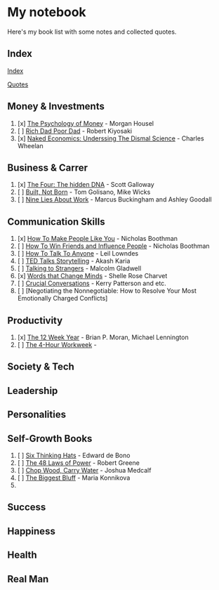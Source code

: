 # My notebook
Here's my book list with some notes and collected quotes.

## Index 
[Index](books/index.md)

[Quotes](quotes.md)

## Money & Investments
1. [x] [The Psychology of Money](books/tpom.md) -  Morgan Housel
2. [ ] [Rich Dad Poor Dad](books/rdpd.md) -  Robert Kiyosaki
3. [x] [Naked Economics: Underssing The Dismal Science](books/neutds.md) - Charles Wheelan

## Business & Carrer
1. [x] [The Four: The hidden DNA](books/tfthdna.md) - Scott Galloway
2. [ ] [Built, Not Born](books/bnb.md) -  Tom Golisano, Mike Wicks
3. [ ] [Nine Lies About Work](books/nlaw.md) -  Marcus Buckingham and Ashley Goodall

## Communication Skills
1. [x] [How To Make People Like You](books/htmplu.md) - Nicholas Boothman
2. [ ] [How To Win Friends and Influence People](books/htwfaip.md) - Nicholas Boothman
3. [ ] [How To Talk To Anyone](books/httta.md) - Leil Lowndes
4. [ ] [TED Talks Storytelling](books/tedts.md) - Akash Karia
5. [ ] [Talking to Strangers](books/tts.md) - Malcolm Gladwell
6. [x] [Words that Change Minds](books/wtcm.md) - Shelle Rose Charvet
7. [ ] [Crucial Conversations](books/ccon.md) - Kerry Patterson and etc.
8. [ ] [Negotiating the Nonnegotiable: How to Resolve Your Most Emotionally Charged Conflicts]

## Productivity
1. [x] [The 12 Week Year](books/t12wy.md) - Brian P. Moran, Michael Lennington
2. [ ] [The 4-Hour Workweek](books/t4hw.md) - 

## Society & Tech

## Leadership

## Personalities

## Self-Growth Books
1. [ ] [Six Thinking Hats](books/sth.md) - Edward de Bono
2. [ ] [The 48 Laws of Power](books/t48lop.md) - Robert Greene
3. [ ] [Chop Wood, Carry Water](books/cwcw.md) - Joshua Medcalf
4. [ ] [The Biggest Bluff](books/tbbluff.md) - Maria Konnikova
5. 

## Success

## Happiness

## Health

## Real Man

